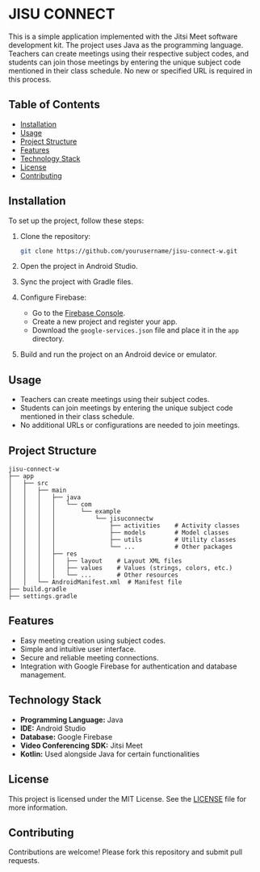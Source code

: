 
# JISU CONNECT 

This is a simple application implemented with the Jitsi Meet software development kit. The project uses Java as the programming language. Teachers can create meetings using their respective subject codes, and students can join those meetings by entering the unique subject code mentioned in their class schedule. No new or specified URL is required in this process.

## Table of Contents

- [Installation](#installation)
- [Usage](#usage)
- [Project Structure](#project-structure)
- [Features](#features)
- [Technology Stack](#technology-stack)
- [License](#license)
- [Contributing](#contributing)

## Installation

To set up the project, follow these steps:

1. Clone the repository:
    ```sh
    git clone https://github.com/yourusername/jisu-connect-w.git
    ```

2. Open the project in Android Studio.

3. Sync the project with Gradle files.

4. Configure Firebase:
    - Go to the [Firebase Console](https://console.firebase.google.com/).
    - Create a new project and register your app.
    - Download the `google-services.json` file and place it in the `app` directory.

5. Build and run the project on an Android device or emulator.

## Usage

- Teachers can create meetings using their subject codes.
- Students can join meetings by entering the unique subject code mentioned in their class schedule.
- No additional URLs or configurations are needed to join meetings.

## Project Structure

```plaintext
jisu-connect-w
├── app
│   ├── src
│   │   ├── main
│   │   │   ├── java
│   │   │   │   └── com
│   │   │   │       └── example
│   │   │   │           └── jisuconnectw
│   │   │   │               ├── activities    # Activity classes
│   │   │   │               ├── models        # Model classes
│   │   │   │               ├── utils         # Utility classes
│   │   │   │               └── ...           # Other packages
│   │   │   ├── res
│   │   │   │   ├── layout    # Layout XML files
│   │   │   │   ├── values    # Values (strings, colors, etc.)
│   │   │   │   └── ...       # Other resources
│   │   └── AndroidManifest.xml  # Manifest file
├── build.gradle
├── settings.gradle
```

## Features

- Easy meeting creation using subject codes.
- Simple and intuitive user interface.
- Secure and reliable meeting connections.
- Integration with Google Firebase for authentication and database management.

## Technology Stack

- **Programming Language:** Java
- **IDE:** Android Studio
- **Database:** Google Firebase
- **Video Conferencing SDK:** Jitsi Meet
- **Kotlin:** Used alongside Java for certain functionalities

## License

This project is licensed under the MIT License. See the [LICENSE](LICENSE) file for more information.

## Contributing

Contributions are welcome! Please fork this repository and submit pull requests.

